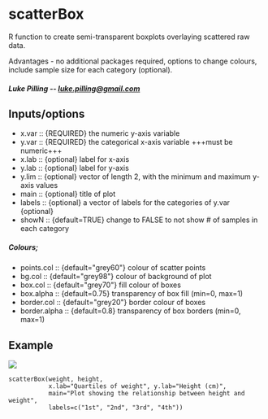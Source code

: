 scatterBox
==========

R function to create semi-transparent boxplots overlaying scattered raw data. 

Advantages - no additional packages required, options to change colours, include sample size for each category (optional).

##### Luke Pilling -- luke.pilling@gmail.com

## Inputs/options
* x.var   ::  {REQUIRED} the numeric y-axis variable
* y.var   ::  {REQUIRED} the categorical x-axis variable +++must be numeric+++
* x.lab   ::  {optional} label for x-axis
* y.lab   ::  {optional} label for y-axis
* y.lim   ::  {optional} vector of length 2, with the minimum and maximum y-axis values
* main    ::  {optional} title of plot
* labels  ::  {optional} a vector of labels for the categories of y.var {optional}
* showN   ::  {default=TRUE} change to FALSE to not show # of samples in each category


##### Colours;
* points.col    ::  {default="grey60"} colour of scatter points
* bg.col        ::  {default="grey98"} colour of background of plot
* box.col       ::  {default="grey70"} fill colour of boxes
* box.alpha     ::  {default=0.75}     transparency of box fill (min=0, max=1)
* border.col    ::  {default="grey20"} border colour of boxes
* border.alpha  ::  {default=0.8}      transparency of box borders (min=0, max=1)

## Example
![](http://s8.postimg.org/c7e98afk5/boxes.png)

```
scatterBox(weight, height, 
           x.lab="Quartiles of weight", y.lab="Height (cm)",
           main="Plot showing the relationship between height and weight",
           labels=c("1st", "2nd", "3rd", "4th"))
```

